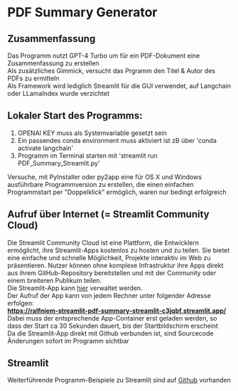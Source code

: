 # PDF Summary Generator

## Zusammenfassung
Das Programm nutzt GPT-4 Turbo um für ein PDF-Dokument eine Zusammenfassung zu erstellen  
Als zusätzliches Gimmick, versucht das Prgramm den Titel & Autor des PDFs zu ermitteln  
Als Framework wird lediglich Streamlit für die GUI verwendet, auf Langchain oder LLamaIndex wurde verzichtet
 
## Lokaler Start des Programms:
1) OPENAI KEY muss als Systemvariable gesetzt sein
2) Ein passendes conda environment muss aktiviert ist zB über 'conda activate langchain'
3) Programm im Terminal starten mit 'streamlit run PDF_Summary_Streamlit.py'

Versuche, mit PyInstaller oder py2app eine für OS X und Windows ausführbare Programmversion zu erstellen,
die einen einfachen Programmstart per "Doppelklick" ermöglich, waren nur bedingt erfolgreich

## Aufruf über Internet (= Streamlit Community Cloud)
Die Streamlit Community Cloud ist eine Plattform, die Entwicklern ermöglicht, ihre Streamlit-Apps kostenlos zu hosten und zu teilen. Sie bietet eine einfache und schnelle Möglichkeit, Projekte interaktiv im Web zu präsentieren. Nutzer können ohne komplexe Infrastruktur ihre Apps direkt aus ihrem GitHub-Repository bereitstellen und mit der Community oder einem breiteren Publikum teilen.  
Die Streamlit-App kann [hier](https://share.streamlit.io/) verwaltet werden.  
Der Aufruf der App kann von jedem Rechner unter folgender Adresse erfolgen:  
**https://ralfniem-streamlit-pdf-summary-streamlit-c3jqbf.streamlit.app/**  
Dabei muss der entsprechende App-Container erst geladen werden, so dass der Start ca 30 Sekunden dauert, bis der Startbildschirm erscheint  
Da die Streamlit-App direkt mit Github verbunden ist, sind Sourcecode Änderungen sofort im Programm sichtbar 

## Streamlit
Weiterführende Programm-Beispiele zu Streamlit sind auf [Github](https://github.com/streamlit/streamlit) vorhanden

